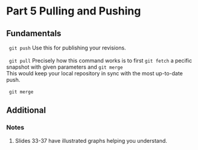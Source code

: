 # Part 5 Pulling and Pushing

## Fundamentals
``` git push```
Use this for publishing your revisions.
<br/>
<br/>
``` git pull```
Precisely how this command works is to first ```git fetch``` a pecific snapshot with given parameters and ```git merge```<br/> 
This would keep your local repository in sync with the most up-to-date push.
<br/>
<br/>
``` git merge```

## Additional
### Notes
1. Slides 33-37 have illustrated graphs helping you understand.
